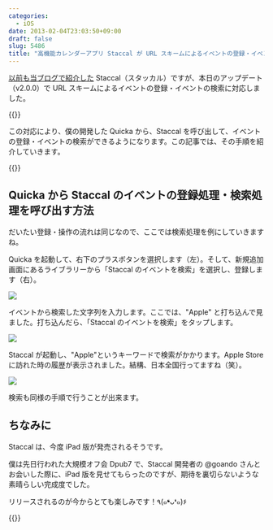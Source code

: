 ```yaml
---
categories:
  - iOS
date: 2013-02-04T23:03:50+09:00
draft: false
slug: 5486
title: "高機能カレンダーアプリ Staccal が URL スキームによるイベントの登録・イベントの検索に対応。Quicka から呼び出せるように"
---
```


[以前も当ブログで紹介した](http://rakuishi.com/iphone/4394/) Staccal（スタッカル）ですが、本日のアップデート（v2.0.0）で URL スキームによるイベントの登録・イベントの検索に対応しました。

{{<app id="546282165" title="Staccal - 11種類レイアウトの高機能カレンダー 2.0.0（￥250）" src="http://a1354.phobos.apple.com/us/r1000/067/Purple2/v4/09/78/c5/0978c5c4-030f-deae-da21-33137e7f2e8c/mzl.scpxrcfa.100x100-75.png">}}

この対応により、僕の開発した Quicka から、Staccal を呼び出して、イベントの登録・イベントの検索ができるようになります。この記事では、その手順を紹介していきます。

{{<app id="511606108" title="Quicka - Web検索を快適に 2.1.2（￥85）" src="http://a512.phobos.apple.com/us/r1000/091/Purple/v4/38/0b/a6/380ba6cd-0108-4a98-afd4-fb8ee8d406e1/mzl.kwnaeaul.100x100-75.png">}}

## Quicka から Staccal のイベントの登録処理・検索処理を呼び出す方法

だいたい登録・操作の流れは同じなので、ここでは検索処理を例にしていきますね。

Quicka を起動して、右下のプラスボタンを選択します（左）。そして、新規追加画面にあるライブラリーから「Staccal のイベントを検索」を選択し、登録します（右）。

![](/images/2013/02/5486_1.png)

イベントから検索した文字列を入力します。ここでは、"Apple" と打ち込んで見ました。打ち込んだら、「Staccal のイベントを検索」をタップします。

![](/images/2013/02/5486_2.png)

Staccal が起動し、"Apple"というキーワードで検索がかかります。Apple Store に訪れた時の履歴が表示されました。結構、日本全国行ってますね（笑）。

![](/images/2013/02/5486_3.png)

検索も同様の手順で行うことが出来ます。

## ちなみに

Staccal は、今度 iPad 版が発売されるそうです。

僕は先日行われた大規模オフ会 Dpub7 で、Staccal 開発者の @goando さんとお会いした際に、iPad 版を見せてもらったのですが、期待を裏切らないような素晴らしい完成度でした。

リリースされるのが今からとても楽しみです！٩(๑❛ᴗ❛๑)۶

{{<app id="546282165" title="Staccal - 11種類レイアウトの高機能カレンダー 2.0.0（￥250）" src="http://a1354.phobos.apple.com/us/r1000/067/Purple2/v4/09/78/c5/0978c5c4-030f-deae-da21-33137e7f2e8c/mzl.scpxrcfa.100x100-75.png">}}
